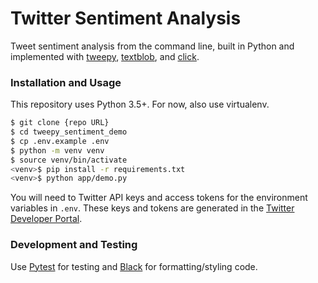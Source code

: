 # Twitter Sentiment Analysis

Tweet sentiment analysis from the command line, built in Python and implemented with [tweepy], [textblob], and [click].

### Installation and Usage
This repository uses Python 3.5+. For now, also use virtualenv.

```bash
$ git clone {repo URL}
$ cd tweepy_sentiment_demo
$ cp .env.example .env
$ python -m venv venv
$ source venv/bin/activate
<venv>$ pip install -r requirements.txt
<venv>$ python app/demo.py
```

You will need to Twitter API keys and access tokens for the environment variables in `.env`. These keys and tokens are generated in the [Twitter Developer Portal].

### Development and Testing
Use [Pytest] for testing and [Black] for formatting/styling code.

[tweepy]: https://tweepy.readthedocs.io/en/latest/
[textblob]: https://textblob.readthedocs.io/en/dev/
[click]: https://click.palletsprojects.com/en/7.x/
[Twitter Developer Portal]: https://developer.twitter.com/en/apps
[Pytest]: https://docs.pytest.org/en/latest/
[Black]: https://black.readthedocs.io/en/stable/
